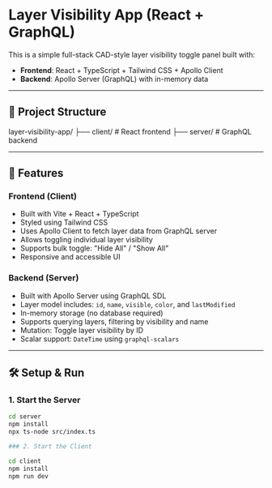 # Layer Visibility App (React + GraphQL)

This is a simple full-stack CAD-style layer visibility toggle panel built with:

- **Frontend**: React + TypeScript + Tailwind CSS + Apollo Client
- **Backend**: Apollo Server (GraphQL) with in-memory data

---

## 📁 Project Structure

layer-visibility-app/
├── client/ # React frontend
├── server/ # GraphQL backend


---

## 🚀 Features

### Frontend (Client)
- Built with Vite + React + TypeScript
- Styled using Tailwind CSS
- Uses Apollo Client to fetch layer data from GraphQL server
- Allows toggling individual layer visibility
- Supports bulk toggle: "Hide All" / "Show All"
- Responsive and accessible UI

### Backend (Server)
- Built with Apollo Server using GraphQL SDL
- Layer model includes: `id`, `name`, `visible`, `color`, and `lastModified`
- In-memory storage (no database required)
- Supports querying layers, filtering by visibility and name
- Mutation: Toggle layer visibility by ID
- Scalar support: `DateTime` using `graphql-scalars`

---

## 🛠 Setup & Run

### 1. Start the Server

```bash
cd server
npm install
npx ts-node src/index.ts

### 2. Start the Client

cd client
npm install
npm run dev
